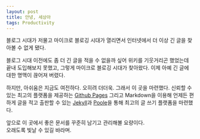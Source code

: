 ```yaml
---
layout: post
title: 안녕, 세상아
tags: Productivity
---
```


<div class="message">
  블로그 시대가 저물고 마이크로 블로깅 시대가 열리면서 인터넷에서 더 이상 긴 글을 찾아볼 수 없게 됐다.
</div>

블로그 시대 이전에도 좀 더 긴 글을 적을 수 없을까 싶어 위키를 기웃거리곤 했었는데 끝내 도입해보지 못했고, 그렇게 마이크로 블로깅 시대가 찾아왔다. 이제 아예 긴 글에 대한 명맥이 끊어져 버렸다.

하지만, 아쉬움은 지금도 여전하다. 오히려 더더욱. 그래서 이 곳을 마련했다. 신뢰할 수 있는 최고의 플랫폼을 제공하는 [Github Pages][1] 그리고 Markdown을 이용해 언제든 편하게 글을 적고 출판할 수 있는 [Jekyll][2]과 [Poole][3]을 통해 최고의 글 쓰기 플랫폼을 마련했다.

앞으로 이 곳에서 좋은 문서를 꾸준히 남기고 관리해볼 요량이다.  
오래도록 빛날 수 있길 바라며.

[1]: https://pages.github.com/
[2]: http://jekyllrb.com/
[3]: http://getpoole.com/

